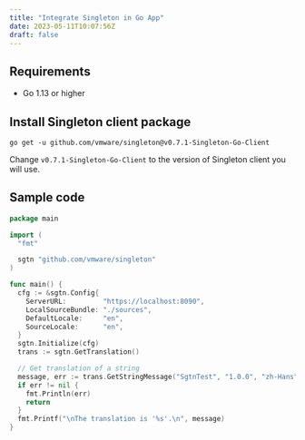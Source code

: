 ```yaml
---
title: "Integrate Singleton in Go App"
date: 2023-05-11T10:07:56Z
draft: false
---
```


## Requirements

- Go 1.13 or higher  

## Install Singleton client package

```shell
go get -u github.com/vmware/singleton@v0.7.1-Singleton-Go-Client
```

Change `v0.7.1-Singleton-Go-Client` to the version of Singleton client you will use.

## Sample code

```Go
package main

import (
  "fmt"

  sgtn "github.com/vmware/singleton"
)

func main() {
  cfg := &sgtn.Config{
    ServerURL:         "https://localhost:8090",
    LocalSourceBundle: "./sources",
    DefaultLocale:     "en",
    SourceLocale:      "en",
  }
  sgtn.Initialize(cfg)
  trans := sgtn.GetTranslation()

  // Get translation of a string
  message, err := trans.GetStringMessage("SgtnTest", "1.0.0", "zh-Hans", "sunglow", "application.title")
  if err != nil {
    fmt.Println(err)
    return
  }
  fmt.Printf("\nThe translation is '%s'.\n", message)
}
```
